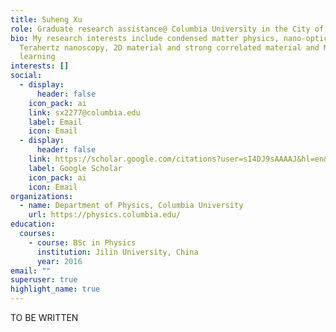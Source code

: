 ```yaml
---
title: Suheng Xu
role: Graduate research assistance@ Columbia University in the City of New York
bio: My research interests include condensed matter physics, nano-optics,
  Terahertz nanoscopy, 2D material and strong correlated material and Machine
  learning
interests: []
social:
  - display:
      header: false
    icon_pack: ai
    link: sx2277@columbia.edu
    label: Email
    icon: Email
  - display:
      header: false
    link: https://scholar.google.com/citations?user=sI4DJ9sAAAAJ&hl=en&oi=ao
    label: Google Scholar
    icon_pack: ai
    icon: Email
organizations:
  - name: Department of Physics, Columbia University
    url: https://physics.columbia.edu/
education:
  courses:
    - course: BSc in Physics
      institution: Jilin University, China
      year: 2016
email: ""
superuser: true
highlight_name: true
---
```

TO BE WRITTEN